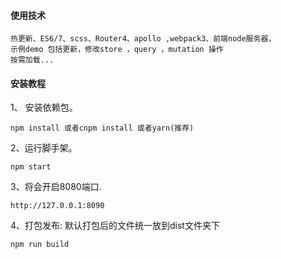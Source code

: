 #### 使用技术
```text
热更新、ES6/7、scss、Router4、apollo ,webpack3、前端node服务器，
示例demo 包括更新，修改store ，query ，mutation 操作
按需加载...
```

#### 安装教程

1、 安装依赖包。
```
npm install 或者cnpm install 或者yarn(推荐)
```

2、运行脚手架。
 ```
 npm start
 ```

3、将会开启8080端口.
```
http://127.0.0.1:8090
```

4、打包发布: 默认打包后的文件统一放到dist文件夹下  

```
npm run build
```